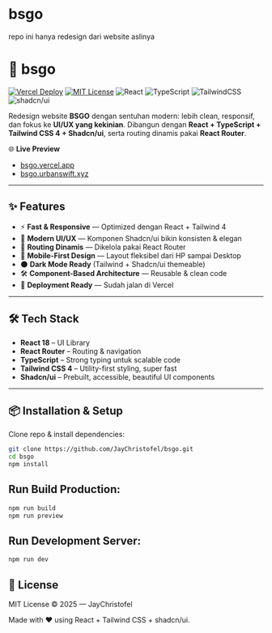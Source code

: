 # bsgo
repo ini hanya redesign dari website aslinya

# 🚀 bsgo

[![Vercel Deploy](https://img.shields.io/badge/Deploy-Vercel-black?logo=vercel)](https://bsgo.vercel.app)
[![MIT License](https://img.shields.io/badge/License-MIT-green.svg)](LICENSE)
![React](https://img.shields.io/badge/React-18-blue?logo=react)
![TypeScript](https://img.shields.io/badge/TypeScript-5-3178c6?logo=typescript)
![TailwindCSS](https://img.shields.io/badge/Tailwind_CSS-4-06B6D4?logo=tailwindcss)
![shadcn/ui](https://img.shields.io/badge/shadcn/ui-Components-orange)

Redesign website **BSGO** dengan sentuhan modern: lebih clean, responsif, dan fokus ke **UI/UX yang kekinian**. Dibangun dengan **React + TypeScript + Tailwind CSS 4 + Shadcn/ui**, serta routing dinamis pakai **React Router**.  

🌐 **Live Preview**  
- [bsgo.vercel.app](https://bsgo.vercel.app)  
- [bsgo.urbanswift.xyz](https://bsgo.urbanswift.xyz)  

---

## ✨ Features

- ⚡ **Fast & Responsive** — Optimized dengan React + Tailwind 4  
- 🎨 **Modern UI/UX** — Komponen Shadcn/ui bikin konsisten & elegan  
- 🧭 **Routing Dinamis** — Dikelola pakai React Router  
- 📱 **Mobile-First Design** — Layout fleksibel dari HP sampai Desktop  
- 🌑 **Dark Mode Ready** (Tailwind + Shadcn/ui themeable)  
- 🛠️ **Component-Based Architecture** — Reusable & clean code  
- 🚀 **Deployment Ready** — Sudah jalan di Vercel  

---

## 🛠️ Tech Stack

- **React 18** – UI Library  
- **React Router** – Routing & navigation  
- **TypeScript** – Strong typing untuk scalable code  
- **Tailwind CSS 4** – Utility-first styling, super fast  
- **Shadcn/ui** – Prebuilt, accessible, beautiful UI components  

---

## 📦 Installation & Setup

Clone repo & install dependencies:

```bash
git clone https://github.com/JayChristofel/bsgo.git
cd bsgo
npm install
```

## Run Build Production:
```bash
npm run build
npm run preview
```

## Run Development Server:
```bash
npm run dev
```

## 📜 License
MIT License © 2025 — JayChristofel

Made with ❤️ using React + Tailwind CSS + shadcn/ui.
